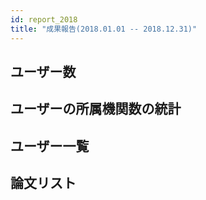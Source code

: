 ```yaml
---
id: report_2018
title: "成果報告(2018.01.01 -- 2018.12.31)"
---
```


## ユーザー数

## ユーザーの所属機関数の統計

## ユーザー一覧

## 論文リスト

